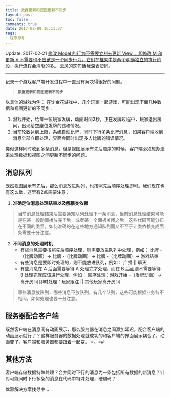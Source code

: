 ```yaml
---
title: 数据更新和视图更新不同步
layout: post
toc: false
comments: true
date: 2017-02-09 16:11:37
tags:
- 程序思考
---
```

Update:
2017-02-21
[修改 Model 的行为不需要立刻去更新 View ，即修改 M 和更新 V 不需要也不应该是一个同步行为。它们在框架中是两个明确独立的执行阶段，执行流程会清晰的多。](http://blog.codingnow.com/2017/02/tracedoc.html#more)
云风的这句话我深表赞同。

---------

记录一个游戏客户端开发过程中一直没有解决得很好的问题。

> **`数据更新和视图更新不同步`**

以具体的游戏为例：
在诈金花游戏中，几个玩家一起游戏，可能出现下面几种数据和视图更新的不同步：
1. 游戏开始，给每一位玩家发牌，动画时间2秒，正在发牌过程中，玩家退出房间，出现给空座位发牌的违和情况。
2. 当前轮数达到上限，系统自动比牌，同时下行多条比牌消息，如果客户端收到消息全部立即处理，界面会同时出现多人比牌的错误情况。

类似这样同时收到多条消息，但是视图展示有先后顺序的时候，客户端必须想办法来处理数据和视图之间更新不同步的问题。

## 消息队列
既然视图展示有先后，那么消息放进队列，也按照先后顺序处理即可。我们现在也有这么做，这里有2点需要注意：

1. **准确定位消息处理结束以及解耦类依赖**
>当前消息处理结束后需要通知队列处理下一条消息，当前消息处理结束可能是在某一段动画播放完毕后，或者某一个面板关闭之后，这些代码可能分布在不同的类里，如何准确的在这些地方通知队列而又不至于让类依赖变成面条需要十分注意。

2. **不同消息的处理时机**
    * 有些消息需要按照先后顺序处理，则需要放进队列中处理，例如：
            比牌 -（比牌动画）-> 比牌 -（比牌动画）-> 比牌 -（比牌动画）-> 游戏结束
    * 有些消息是要即时处理的，则不能放进队列，例如：
            广播 || 聊天
    * 有些消息在 A 后面需要等待 A 处理完才处理，而在 B 后面则不需要等待 B 处理完就应该进行处理，例如：
            顺序处理：游戏开始 -（发牌动画）-> 离开房间
            即时处理：玩家跟注 || 其他玩家离开房间

>哪些消息放队列，哪些消息不放队列，有几个队列，这些可能根据业务各不相同，如何处理也要十分注意。


## 服务器配合客户端
既然客户端在消息间有动画展示，那么服务器在消息之间添加延迟，配合客户端的动画展示就行了？这样服务器的数据处理就成功的和客户端的界面展示耦合了，动画变了，客户端和服务器都要跟着一起变。 =。=#

## 其他方法
客户端存储数据特殊处理？合并同时下行的消息为一条包括所有数据的新消息？针对可能同时下行多条的消息在代码中特殊处理，硬编码？

优雅解决方案找寻中...
